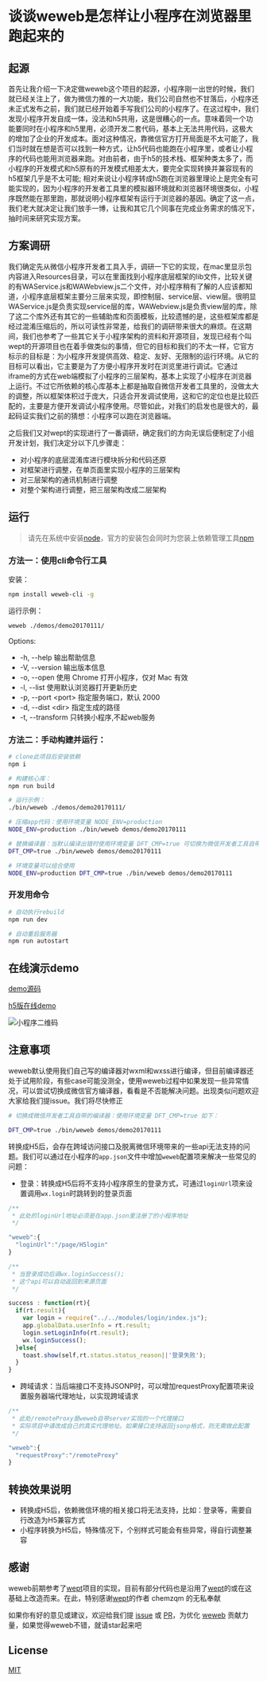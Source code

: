 # 谈谈weweb是怎样让小程序在浏览器里跑起来的

## 起源

首先让我介绍一下决定做weweb这个项目的起源，小程序刚一出世的时候，我们就已经关注上了，做为微信力推的一大功能，我们公司自然也不甘落后，小程序还未正式发布之前，我们就已经开始着手写我们公司的小程序了。在这过程中，我们发现小程序开发自成一体，没法和h5共用，这是很糟心的一点。意味着同一个功能要同时在小程序和h5里用，必须开发二套代码，基本上无法共用代码，这极大的增加了企业的开发成本。面对这种情况，靠微信官方打开局面是不太可能了，我们当时就在想是否可以找到一种方式，让h5代码也能跑在小程序里，或者让小程序的代码也能用浏览器来跑。对由前者，由于h5的技术栈、框架种类太多了，而小程序的开发模式和h5原有的开发模式相差太大，要完全实现转换并兼容现有的h5框架几乎是不太可能; 相对来说让小程序转成h5跑在浏览器里理论上是完全有可能实现的，因为小程序的开发者工具里的模拟器环境就和浏览器环境很类似，小程序既然能在那里跑，那就说明小程序框架有运行于浏览器的基因。确定了这一点，我们老大就决定让我们放手一博，让我和其它几个同事在完成业务需求的情况下，抽时间来研究实现方案。

## 方案调研
我们确定先从微信小程序开发者工具入手，调研一下它的实现，在mac里显示包内容进入Resources目录，可以在里面找到小程序底层框架的lib文件，比较关键的有WAService.js和WAWebview.js二个文件，对小程序稍有了解的人应该都知道，小程序底层框架主要分三层来实现，即控制层、service层、view层。很明显WAService.js是负责实现service层的库，WAWebview.js是负责view层的库，除了这二个库外还有其它的一些辅助库和页面模板，比较遗憾的是，这些框架库都是经过混淆压缩后的，所以可读性非常差，给我们的调研带来很大的麻烦。在这期间，我们也参考了一些其它关于小程序架构的资料和开源项目，发现已经有个叫wept的开源项目也在着手做类似的事情，但它的目标和我们的不太一样，它官方标示的目标是：为小程序开发提供高效、稳定、友好、无限制的运行环境。从它的目标可以看出，它主要是为了方便小程序开发时在浏览里进行调试。它通过iframe的方式在web端模拟了小程序的三层架构，基本上实现了小程序在浏览器上运行。不过它所依赖的核心库基本上都是抽取自微信开发者工具里的，没做太大的调整，所以框架体积过于庞大，只适合开发调试使用，这和它的定位也是比较匹配的，主要是方便开发调试小程序使用。尽管如此，对我们的启发也是很大的，最起码证实我们之前的猜想：小程序可以跑在浏览器端。

之后我们又对wept的实现进行了一番调研，确定我们的方向无误后便制定了小组开发计划，我们决定分以下几步骤走：

- 对小程序的底层混淆库进行模块拆分和代码还原
- 对框架进行调整，在单页面里实现小程序的三层架构
- 对三层架构的通讯机制进行调整
- 对整个架构进行调整，把三层架构改成二层架构



## 运行
> 请先在系统中安装[node](https://nodejs.org/zh-cn/)，官方的安装包会同时为您装上依赖管理工具[npm](https://www.npmjs.com/)

### 方法一：使用cli命令行工具

安装：

```sh
npm install weweb-cli -g
```

运行示例：

```sh
weweb ./demos/demo20170111/
```

Options:

- -h, --help       输出帮助信息
- -V, --version    输出版本信息
- -o, --open       使用 Chrome 打开小程序，仅对 Mac 有效
- -l, --list       使用默认浏览器打开更新历史
- -p, --port \<port>   指定服务端口，默认 2000
- -d, --dist \<dir>   指定生成的路径
- -t, --transform  只转换小程序,不起web服务

### 方法二：手动构建并运行：

```sh
# clone此项目后安装依赖
npm i

# 构建核心库：
npm run build

# 运行示例：
./bin/weweb ./demos/demo20170111/

# 压缩app代码：使用环境变量 NODE_ENV=production
NODE_ENV=production ./bin/weweb demos/demo20170111

# 替换编译器：当默认编译出错时使用环境变量 DFT_CMP=true 可切换为微信开发者工具自带的编译器
DFT_CMP=true ./bin/weweb demos/demo20170111

# 环境变量可以组合使用
NODE_ENV=production DFT_CMP=true ./bin/weweb demos/demo20170111
```

### 开发用命令

```sh
# 自动执行rebuild
npm run dev

# 自动重启服务器
npm run autostart
```

## 在线演示demo

[demo源码]

[h5版在线demo]

![小程序二维码](https://raw.githubusercontent.com/pgfxm/bbxx/master/src/images/awm.jpg)

## 注意事项

weweb默认使用我们自己写的编译器对wxml和wxss进行编译，但目前编译器还处于试用阶段，有些case可能没测全，使用weweb过程中如果发现一些异常情况，可以尝试切换成微信官方编译器，看看是不否能解决问题。出现类似问题欢迎大家给我们提issue。我们将尽快修正

```sh
# 切换成微信开发者工具自带的编译器：使用环境变量 DFT_CMP=true 如下：

DFT_CMP=true ./bin/weweb demos/demo20170111
```

转换成H5后，会存在跨域访问接口及脱离微信环境带来的一些api无法支持的问题。我们可以通过在小程序的`app.json`文件中增加`weweb`配置项来解决一些常见的问题：

- 登录：转换成H5后将不支持小程序原生的登录方式，可通过`loginUrl`项来设置调用`wx.login`时跳转到的登录页面

``` js
/**
 * 此处的loginUrl地址必须是在app.json里注册了的小程序地址
 */

"weweb":{
  "loginUrl":"/page/H5login"
}

/**
 * 当登录成功后调wx.loginSuccess();
 * 这个api可以自动返回到来源页面
 */

success : function(rt){
  if(rt.result){
    var login = require("../../modules/login/index.js");
    app.globalData.userInfo = rt.result;
    login.setLoginInfo(rt.result);
    wx.loginSuccess();
  }else{
    toast.show(self,rt.status.status_reason||'登录失败');
  }
}
```

- 跨域请求：当后端接口不支持JSONP时，可以增加requestProxy配置项来设置服务器端代理地址，以实现跨域请求

``` js
/**
 * 此处/remoteProxy是weweb自带server实现的一个代理接口
 * 实际项目中请改成自己的真实代理地址。如果接口支持返回jsonp格式，则无需做此配置
 */

"weweb":{
  "requestProxy":"/remoteProxy"
}
```

## 转换效果说明

- 转换成H5后，依赖微信环境的相关接口将无法支持，比如：登录等，需要自行改造为H5兼容方式
- 小程序转换为H5后，特殊情况下，个别样式可能会有些异常，得自行调整兼容

## 感谢

weweb前期参考了[wept]项目的实现，目前有部分代码也是沿用了[wept]的或在这基础上改造而来。在此，特别感谢[wept]的作者 chemzqm 的无私奉献

如果你有好的意见或建议，欢迎给我们提 [issue] 或 [PR]，为优化 [weweb] 贡献力量，如果觉得weweb不错，就请star起来吧

## License

[MIT](http://opensource.org/licenses/MIT)

[微信小程序简易教程]: https://mp.weixin.qq.com/debug/wxadoc/dev/
[issue]: https://github.com/wdfe/weweb/issues/new
[PR]: https://github.com/wdfe/weweb/compare
[weweb]: https://github.com/wdfe/weweb
[wept]: https://chemzqm.github.io/wept/#/
[h5版在线demo]: https://wxshow.vipsinaapp.com/bbxx/
[demo源码]: https://github.com/pgfxm/bbxx